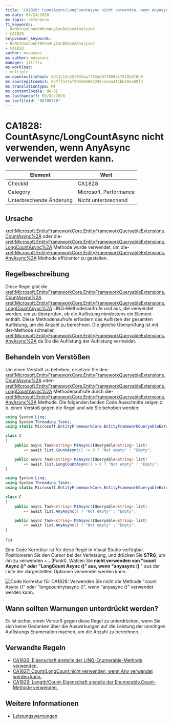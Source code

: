 ```yaml
---
title: 'CA1828: CountAsync/LongCountAsync nicht verwenden, wenn AnyAsync verwendet werden kann.'
ms.date: 04/24/2020
ms.topic: reference
f1_keywords:
- DoNotUseCountWhenAnyCanBeUsedAnalyzer
- CA1828
helpviewer_keywords:
- DoNotUseCountWhenAnyCanBeUsedAnalyzer
- CA1828
author: mavasani
ms.author: mavasani
manager: jillfra
ms.workload:
- multiple
ms.openlocfilehash: 0d11c13c55f035aaf792ab977098e175193df8c0
ms.sourcegitcommit: 6cfffa72af599a9d667249caaaa411bb28ea69fd
ms.translationtype: MT
ms.contentlocale: de-DE
ms.lasthandoff: 09/02/2020
ms.locfileid: "88709778"
---
```

# <a name="ca1828-do-not-use-countasynclongcountasync-when-anyasync-can-be-used"></a>CA1828: CountAsync/LongCountAsync nicht verwenden, wenn AnyAsync verwendet werden kann.

|Element|Wert|
|-|-|
|CheckId|CA1828|
|Category|Microsoft. Performance|
|Unterbrechende Änderung|Nicht unterbrechend|

## <a name="cause"></a>Ursache

<xref:Microsoft.EntityFrameworkCore.EntityFrameworkQueryableExtensions.CountAsync%2A> oder die- <xref:Microsoft.EntityFrameworkCore.EntityFrameworkQueryableExtensions.LongCountAsync%2A> Methode wurde verwendet, um die- <xref:Microsoft.EntityFrameworkCore.EntityFrameworkQueryableExtensions.AnyAsync%2A> Methode effizienter zu gestalten.

## <a name="rule-description"></a>Regelbeschreibung

Diese Regel gibt die <xref:Microsoft.EntityFrameworkCore.EntityFrameworkQueryableExtensions.CountAsync%2A> <xref:Microsoft.EntityFrameworkCore.EntityFrameworkQueryableExtensions.LongCountAsync%2A> LINQ-Methodenaufrufe und aus, die verwendet werden, um zu überprüfen, ob die Auflistung mindestens ein Element enthält. Diese Methodenaufrufe erfordern das Auflisten der gesamten Auflistung, um die Anzahl zu berechnen. Die gleiche Überprüfung ist mit der-Methode schneller, <xref:Microsoft.EntityFrameworkCore.EntityFrameworkQueryableExtensions.AnyAsync%2A> da Sie die Auflistung der Auflistung vermeidet.

## <a name="how-to-fix-violations"></a>Behandeln von Verstößen

Um einen Verstoß zu beheben, ersetzen Sie den- <xref:Microsoft.EntityFrameworkCore.EntityFrameworkQueryableExtensions.CountAsync%2A> oder- <xref:Microsoft.EntityFrameworkCore.EntityFrameworkQueryableExtensions.LongCountAsync%2A> Methodenaufrufe durch die- <xref:Microsoft.EntityFrameworkCore.EntityFrameworkQueryableExtensions.AnyAsync%2A> Methode. Die folgenden beiden Code Ausschnitte zeigen z. b. einen Verstoß gegen die Regel und wie Sie behoben werden:

```csharp
using System.Linq;
using System.Threading.Tasks;
using static Microsoft.EntityFrameworkCore.EntityFrameworkQueryableExtensions;

class C
{
    public async Task<string> M1Async(IQueryable<string> list)
        => await list.CountAsync() != 0 ? "Not empty" : "Empty";

    public async Task<string> M2Async(IQueryable<string> list)
        => await list.LongCountAsync() > 0 ? "Not empty" : "Empty";
}
```

```csharp
using System.Linq;
using System.Threading.Tasks;
using static Microsoft.EntityFrameworkCore.EntityFrameworkQueryableExtensions;

class C
{
    public async Task<string> M1Async(IQueryable<string> list)
        => await list.AnyAsync() ? "Not empty" : "Empty";

    public async Task<string> M2Async(IQueryable<string> list)
        => await list.AnyAsync() ? "Not empty" : "Empty";
}
```

> [!TIP]
> Eine Code Korrektur ist für diese Regel in Visual Studio verfügbar. Positionieren Sie den Cursor bei der Verletzung, und drücken Sie **STRG**, um ihn zu verwenden + **.** (Punkt). Wählen Sie **nicht verwenden von "count Async ()" oder "LongCount Async ()" aus, wenn "anyasync ()** " aus der Liste der dargestellten Optionen verwendet werden kann.
>
> ![Code Korrektur für CA1828: Verwenden Sie nicht die Methode "count Async ()" oder "longcountrytasync ()", wenn "anyasync ()" verwendet werden kann.](media/ca1828-codefix.png)

## <a name="when-to-suppress-warnings"></a>Wann sollten Warnungen unterdrückt werden?

Es ist sicher, einen Verstoß gegen diese Regel zu unterdrücken, wenn Sie sich keine Gedanken über die Auswirkungen auf die Leistung der unnötigen Auflistungs Enumeration machen, um die Anzahl zu berechnen.

## <a name="related-rules"></a>Verwandte Regeln

- [CA1826: Eigenschaft anstelle der LINQ-Enumerable-Methode verwenden.](ca1826.md)
- [CA1827: Count/LongCount nicht verwenden, wenn Any verwendet werden kann.](ca1827.md)
- [CA1829: Length/Count-Eigenschaft anstelle der Enumerable.Count-Methode verwenden.](ca1829.md)

## <a name="see-also"></a>Weitere Informationen

- [Leistungswarnungen](../code-quality/performance-warnings.md)
